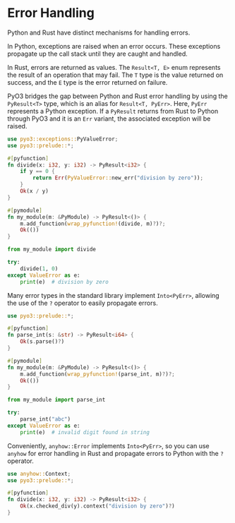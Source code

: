 # Error Handling

Python and Rust have distinct mechanisms for handling errors.

In Python, exceptions are raised when an error occurs. These exceptions propagate up the call stack until they are caught and handled.

In Rust, errors are returned as values. The `Result<T, E>` enum represents the result of an operation that may fail. The `T` type is the value returned on success, and the `E` type is the error returned on failure.

PyO3 bridges the gap between Python and Rust error handling by using the `PyResult<T>` type, which is an alias for `Result<T, PyErr>`. Here, `PyErr` represents a Python exception. If a `PyResult` returns from Rust to Python through PyO3 and it is an `Err` variant, the associated exception will be raised.

```rust
use pyo3::exceptions::PyValueError;
use pyo3::prelude::*;

#[pyfunction]
fn divide(x: i32, y: i32) -> PyResult<i32> {
    if y == 0 {
        return Err(PyValueError::new_err("division by zero"));
    }
    Ok(x / y)
}

#[pymodule]
fn my_module(m: &PyModule) -> PyResult<()> {
    m.add_function(wrap_pyfunction!(divide, m)?)?;
    Ok(())
}
```

```python
from my_module import divide

try:
    divide(1, 0)
except ValueError as e:
    print(e)  # division by zero
```


Many error types in the standard library implement `Into<PyErr>`, allowing the use of the `?` operator to easily propagate errors.

```rust
use pyo3::prelude::*;

#[pyfunction]
fn parse_int(s: &str) -> PyResult<i64> {
    Ok(s.parse()?)
}

#[pymodule]
fn my_module(m: &PyModule) -> PyResult<()> {
    m.add_function(wrap_pyfunction!(parse_int, m)?)?;
    Ok(())
}
```

```python   
from my_module import parse_int

try:
    parse_int("abc")
except ValueError as e:
    print(e)  # invalid digit found in string
```

Conveniently, `anyhow::Error` implements `Into<PyErr>`, so you can use `anyhow` for error handling in Rust and propagate errors to Python with the `?` operator.

```rust
use anyhow::Context;
use pyo3::prelude::*;

#[pyfunction]
fn divide(x: i32, y: i32) -> PyResult<i32> {
    Ok(x.checked_div(y).context("division by zero")?)
}
```